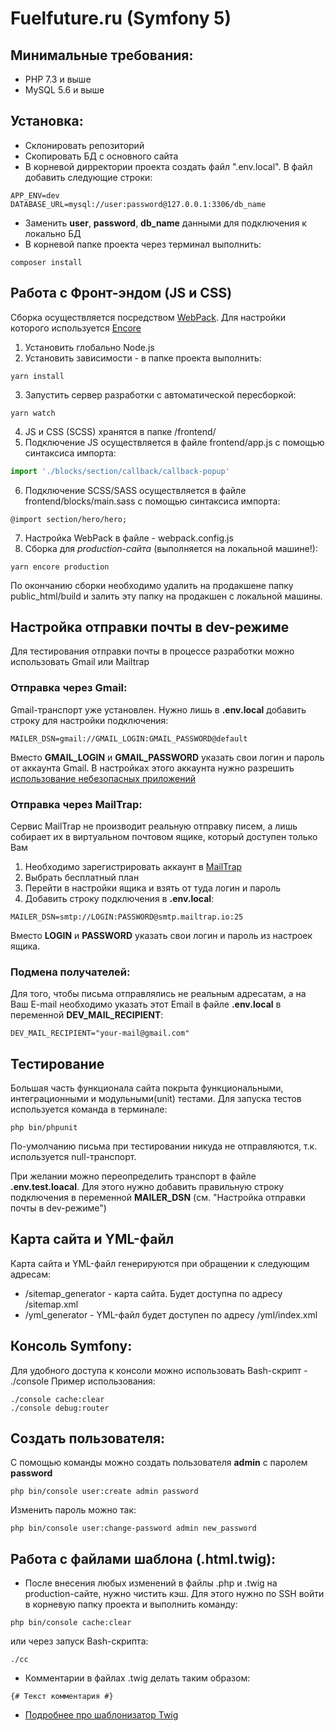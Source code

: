 # Fuelfuture.ru (Symfony 5)
## Минимальные требования:
- PHP 7.3  и выше
- MySQL 5.6 и выше

## Установка:

- Склонировать репозиторий
- Скопировать БД с основного сайта
- В корневой дирректории проекта создать файл ".env.local". В файл добавить следующие строки:
```
APP_ENV=dev
DATABASE_URL=mysql://user:password@127.0.0.1:3306/db_name
```
- Заменить **user**, **password**, **db_name** данными для подключения к локально БД
- В корневой папке проекта через терминал выполнить:
```console
composer install
```
## Работа с Фронт-эндом (JS и CSS)
Сборка осуществляется посредством [WebPack](https://webpack.js.org/). Для настройки которого используется [Encore](https://symfony.com/doc/current/frontend.html)
1. Установить глобально Node.js
2. Установить зависимости - в папке проекта выполнить:
```console
yarn install
```
3. Запустить сервер разработки с автоматической пересборкой:
```console
yarn watch
```
4. JS и CSS (SCSS) хранятся в папке /frontend/
5. Подключение JS осуществляется в файле frontend/app.js с помощью синтаксиса импорта:
```js
import './blocks/section/callback/callback-popup'
```
6. Подключение SCSS/SASS осуществляется в файле frontend/blocks/main.sass с помощью синтаксиса импорта:
```
@import section/hero/hero;
```
7. Настройка WebPack в файле - webpack.config.js
8. Сборка для *production-сайта* (выполняется на локальной машине!):
```console
yarn encore production
```
По окончанию сборки необходимо удалить на продакшене папку public_html/build и залить эту папку на продакшен с локальной машины.
## Настройка отправки почты в dev-режиме
Для тестирования отправки почты в процессе разработки можно использовать Gmail или Mailtrap
### Отправка через Gmail:
Gmail-транспорт уже установлен. Нужно лишь в **.env.local** добавить строку для настройки подключения:
```
MAILER_DSN=gmail://GMAIL_LOGIN:GMAIL_PASSWORD@default
```
Вместо **GMAIL_LOGIN** и **GMAIL_PASSWORD** указать свои логин и пароль от аккаунта Gmail. В настройках этого аккаунта нужно разрешить [использование небезопасных приложений](https://myaccount.google.com/lesssecureapps)
### Отправка через MailTrap:
Сервис MailTrap не производит реальную отправку писем, а лишь собирает их в виртуальном почтовом ящике, который доступен только Вам
1. Необходимо зарегистрировать аккаунт в [MailTrap](https://mailtrap.io)
2. Выбрать бесплатный план
3. Перейти в настройки ящика и взять от туда логин и пароль
4. Добавить строку подключения в **.env.local**:
```
MAILER_DSN=smtp://LOGIN:PASSWORD@smtp.mailtrap.io:25
```
Вместо **LOGIN** и **PASSWORD** указать свои логин и пароль из настроек ящика.
### Подмена получателей:
Для того, чтобы письма отправлялись не реальным адресатам, а на Ваш E-mail необходимо указать этот Email в файле **.env.local** в переменной **DEV_MAIL_RECIPIENT**:
```
DEV_MAIL_RECIPIENT="your-mail@gmail.com"
```
## Тестирование
Большая часть функционала сайта покрыта функциональными, интеграционными и модульными(unit) тестами.
Для запуска тестов используется команда в терминале:
```console
php bin/phpunit
```
По-умолчанию письма при тестировании никуда не отправляются, т.к. используется null-транспорт.

При желании можно переопределить транспорт в файле **.env.test.loacal**. Для этого нужно добавить правильную строку подключения в переменной **MAILER_DSN** (см. "Настройка отправки почты в dev-режиме")
## Карта сайта и YML-файл
Карта сайта и YML-файл генерируются при обращении к следующим адресам:
- /sitemap_generator - карта сайта. Будет доступна по адресу /sitemap.xml
- /yml_generator - YML-файл будет доступен по адресу /yml/index.xml

## Консоль Symfony:
Для удобного доступа к консоли можно использовать Bash-скрипт - ./console
Пример использования:
```console
./console cache:clear
./console debug:router
```

## Создать пользователя:
С помощью команды можно создать пользователя **admin** с паролем **password**
```console
php bin/console user:create admin password
```
Изменить пароль можно так:
```console
php bin/console user:change-password admin new_password
```

## Работа с файлами шаблона (.html.twig):
- После внесения любых изменений в файлы .php и .twig на production-сайте, нужно чистить кэш. Для этого нужно по SSH войти в корневую папку проекта и выполнить команду:
```console
php bin/console cache:clear
```
или через запуск Bash-скрипта:
```console
./cc
```
- Комментарии в файлах .twig делать таким образом:
```
{# Текст комментария #}
```
- [Подробнее про шаблонизатор Twig](https://twig.symfony.com/doc/2.x/)